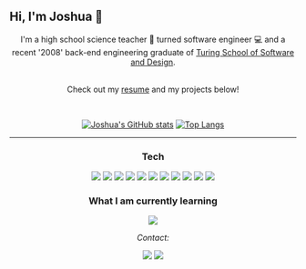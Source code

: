 ## Hi, I'm Joshua 👋
<div align="center">I'm a high school science teacher &#x1f34e; turned software engineer 	&#128187; and a recent '2008' back-end engineering graduate of <a href="https://turing.edu/?mc_cid=643fb94dbb&mc_eid=f79a330c41">Turing School of Software and Design</a>.  

<br>
<br>

Check out my [resume](https://jdcarey128.github.io/) and my projects below!

<br>

[![Joshua's GitHub stats](https://github-readme-stats.vercel.app/api?username=jdcarey128&show_icons=true&theme=onedark&count_private=true&hide=stars)](https://github.com/jdcarey128/github-readme-stats) [![Top Langs](https://github-readme-stats.vercel.app/api/top-langs/?username=jdcarey128&theme=onedark&layout=compact)](https://github.com/jdcarey128/github-readme-stats)

--- 
### Tech

![](https://img.shields.io/badge/-ruby-CC342D?style=for-the-badge&logo=ruby&logoColor=white) ![](https://img.shields.io/badge/-Rails-CC0000?logo=ruby-on-rails&style=for-the-badge) ![](https://img.shields.io/badge/-html5-E34F26?logo=html5&logoColor=white&style=for-the-badge)
![](https://img.shields.io/badge/-GraphQL-E10098?logo=GraphQL&style=for-the-badge) ![](https://img.shields.io/badge/-PostgreSQL-336791?logo=PostgreSQL&style=for-the-badge&logoColor=white) ![](https://img.shields.io/badge/-Travis_CI-3EAAAF?logo=travis&style=for-the-badge) ![](https://img.shields.io/badge/-Heroku-430098?logo=heroku&style=for-the-badge) ![](https://img.shields.io/badge/-JavaScript-F7DF1E?style=for-the-badge&logo=JavaScript&logoColor=black) ![](https://img.shields.io/badge/-Vue.js-4FC08D?style=for-the-badge&logo=Vue.js&logoColor=white) ![](https://img.shields.io/badge/-Python-informational?style=for-the-badge&logo=python&logoColor=white&color=3776AB) ![](https://img.shields.io/badge/-Flask-000000?style=for-the-badge&logo=flask&logoColor=white)


### What I am currently learning 
![](https://img.shields.io/badge/-Vim-019733?style=for-the-badge&logo=vim&logoColor=black)


*Contact:*

[![](https://img.shields.io/badge/Gmail--EA4335?logo=gmail&style=social)](mailto:jdcarey128@gmail.com)
[![](https://img.shields.io/badge/LinkedIn--EA4335?logo=linkedin&style=social)](https://www.linkedin.com/in/carey-joshua/)

</div>


<!-- ![](https://img.shields.io/badge/-node.js-339933?style=for-the-badge&logo=node.js&logoColor=white) -->
